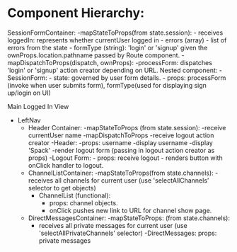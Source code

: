 Component Hierarchy:
====================
SessionFormContainer: 
  -mapStateToProps(from state.session):
    - receives loggedIn: represents whether currentUser logged in
    - errors (array) - list of errors from the state
    - formType (string): 'login' or 'signup' given the ownProps.location.pathname passed by Route component.
  -mapDispatchToProps(dispatch, ownProps):
    -processForm: dispatches 'login' or 'signup' action creator depending on URL.
  Nested component:
    - SessionForm:
      - state: governed by user form details.
      - props: processForm (invoke when user submits form), formType(used for displaying sign up/login on UI)


Main Logged In View
 + LeftNav
    - Header Container:
      -mapStateToProps (from state.session):
       -receive currentUser name 
      -mapDispatchToProps
        -receive logout action creator 
      -Header:
        -props: username
        -display username 
        -display 'Spack'
        -render logout form (passing in logout action creator as props) 
        -Logout Form: 
          - props: receive logout 
          - renders button with onClick handler to logout.
    - ChannelListContainer:
      -mapStateToProps(from state.channels):
        -receives all channels for current user (use 'selectAllChannels' selector to get objects)
      - ChannelList (functional):
        - props: channel objects.
        - onClick pushes new link to URL for channel show page.  
    - DirectMessagesContainer:
      -mapStateToProps: (from state.channels):
        - receives all private messages for current user (use 'selectAllPrivateChannels' selector)
      -DirectMessages:
        props: private messages 
      
        
